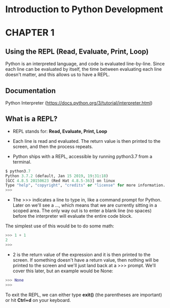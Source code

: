 # Introduction to Python Development 


# CHAPTER 1
## Using the REPL (Read, Evaluate, Print, Loop)


Python is an interpreted language, and code is evaluated line-by-line. Since each line can be evaluated by itself, the time between evaluating each line doesn't matter, and this allows us to have a REPL.

## Documentation
Python Interpreter (https://docs.python.org/3/tutorial/interpreter.html)

## What is a REPL?
- REPL stands for: **Read, Evaluate, Print, Loop**

- Each line is read and evaluated. The return value is then printed to the screen, and then the process repeats.

- Python ships with a REPL, accessible by running python3.7 from a terminal.
```python
$ python3.7
Python 3.7.2 (default, Jan 15 2019, 19:31:18)
[GCC 4.8.5 20150623 (Red Hat 4.8.5-36)] on linux
Type "help", "copyright", "credits" or "license" for more information.
>>>
```
- The >>> indicates a line to type in, like a command prompt for Python. Later on we'll see a ..., which means that we are currently sitting in a scoped area. The only way out is to enter a blank line (no spaces) before the interpreter will evaluate the entire code block.

The simplest use of this would be to do some math:
```python
>>> 1 + 1
2
>>>
```
- 2 is the return value of the expression and it is then printed to the screen. If something doesn't have a return value, then nothing will be printed to the screen and we'll just land back at a >>> prompt. We'll cover this later, but an example would be None:
```python
>>> None
>>>
```
To exit the REPL, we can either type **exit()** (the parentheses are important) or hit **Ctrl+d** on your keyboard.
